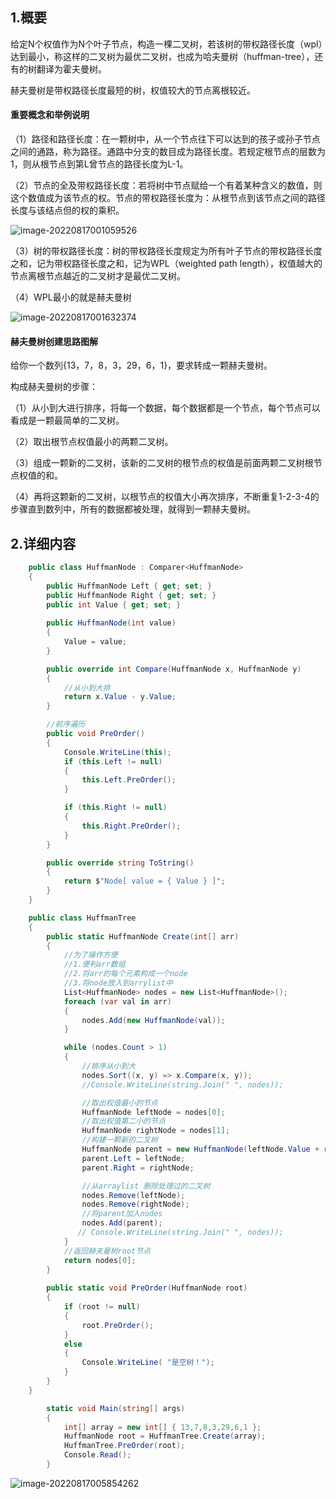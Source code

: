 ## 1.概要

给定N个权值作为N个叶子节点，构造一棵二叉树，若该树的带权路径长度（wpl）达到最小，称这样的二叉树为最优二叉树，也成为哈夫曼树（huffman-tree），还有的树翻译为霍夫曼树。

赫夫曼树是带权路径长度最短的树，权值较大的节点离根较近。

#### 重要概念和举例说明

（1）路径和路径长度：在一颗树中，从一个节点往下可以达到的孩子或孙子节点之间的通路，称为路径。通路中分支的数目成为路径长度。若规定根节点的层数为1，则从根节点到第L曾节点的路径长度为L-1。

（2）节点的全及带权路径长度：若将树中节点赋给一个有着某种含义的数值，则这个数值成为该节点的权。节点的带权路径长度为：从根节点到该节点之间的路径长度与该结点但的权的乘积。

![image-20220817001059526](C:\Users\zhuzh\AppData\Roaming\Typora\typora-user-images\image-20220817001059526.png)



（3）树的带权路径长度：树的带权路径长度规定为所有叶子节点的带权路径长度之和，记为带权路径长度之和，记为WPL（weighted path length），权值越大的节点离根节点越近的二叉树才是最优二叉树。

（4）WPL最小的就是赫夫曼树

![image-20220817001632374](C:\Users\zhuzh\AppData\Roaming\Typora\typora-user-images\image-20220817001632374.png)



#### 赫夫曼树创建思路图解

给你一个数列{13，7，8，3，29，6，1}，要求转成一颗赫夫曼树。

构成赫夫曼树的步骤：

（1）从小到大进行排序，将每一个数据，每个数据都是一个节点，每个节点可以看成是一颗最简单的二叉树。

（2）取出根节点权值最小的两颗二叉树。

（3）组成一颗新的二叉树，该新的二叉树的根节点的权值是前面两颗二叉树根节点权值的和。

（4）再将这颗新的二叉树，以根节点的权值大小再次排序，不断重复1-2-3-4的步骤直到数列中，所有的数据都被处理，就得到一颗赫夫曼树。



## 2.详细内容

```c#
    public class HuffmanNode : Comparer<HuffmanNode>
    {
        public HuffmanNode Left { get; set; }
        public HuffmanNode Right { get; set; }
        public int Value { get; set; }
        
        public HuffmanNode(int value)
        {
            Value = value;
        }

        public override int Compare(HuffmanNode x, HuffmanNode y)
        {
            //从小到大排
            return x.Value - y.Value;
        }

        //前序遍历
        public void PreOrder() 
        {
            Console.WriteLine(this);
            if (this.Left != null)
            {
                this.Left.PreOrder();
            }

            if (this.Right != null)
            {
                this.Right.PreOrder();
            }
        }

        public override string ToString()
        {
            return $"Node[ value = { Value } ]";
        }
    }

    public class HuffmanTree
    {
        public static HuffmanNode Create(int[] arr) 
        {
            //为了操作方便
            //1.便利arr数组
            //2.将arr的每个元素构成一个node
            //3.将node放入到arrylist中
            List<HuffmanNode> nodes = new List<HuffmanNode>();
            foreach (var val in arr)
            {
                nodes.Add(new HuffmanNode(val));
            }

            while (nodes.Count > 1)
            {
                //排序从小到大
                nodes.Sort((x, y) => x.Compare(x, y));
                //Console.WriteLine(string.Join(" ", nodes));

                //取出权值最小的节点
                HuffmanNode leftNode = nodes[0];
                //取出权值第二小的节点
                HuffmanNode rightNode = nodes[1];
                //构建一颗新的二叉树
                HuffmanNode parent = new HuffmanNode(leftNode.Value + rightNode.Value);
                parent.Left = leftNode;
                parent.Right = rightNode;

                //从arraylist 删除处理过的二叉树
                nodes.Remove(leftNode);
                nodes.Remove(rightNode);
                //将parent加入nodes
                nodes.Add(parent);
               // Console.WriteLine(string.Join(" ", nodes));
            }
            //返回赫夫曼树root节点
            return nodes[0];
        }
        
        public static void PreOrder(HuffmanNode root)
        {
            if (root != null) 
            {
                root.PreOrder();
            }
            else
            {
                Console.WriteLine( "是空树！");
            }
        }
    }
```

```c#
        static void Main(string[] args)
        {
            int[] array = new int[] { 13,7,8,3,29,6,1 };
            HuffmanNode root = HuffmanTree.Create(array);
            HuffmanTree.PreOrder(root);
            Console.Read();
        }
```

![image-20220817005854262](C:\Users\zhuzh\AppData\Roaming\Typora\typora-user-images\image-20220817005854262.png)